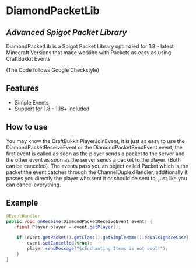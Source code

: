 # DiamondPacketLib
## _Advanced Spigot Packet Library_

DiamondPacketLib is a Spigot Packet Library optimzied for 1.8 - latest Minecraft Versions that made working with Packets as easy as using CraftBukkit Events

(The Code follows Google Checkstyle)

## Features

- Simple Events
- Support for 1.8 - 1.18+ included

## How to use

You may know the CraftBukkit PlayerJoinEvent, it is just as easy to use the DiamondPacketReceiveEvent or the DiamondPacketSendEvent event, the first event is called as soon as the player sends a packet to the server and the other event as soon as the server sends a packet to the player. (Both can be canceled). The events pass you an object called Packet which is the packet the event catches through the ChannelDuplexHandler, additionally it passes you directly the player who sent it or should be sent to, just like you can cancel everything.

## Example

```java
@EventHandler
public void onReceive(DiamondPacketReceiveEvent event) {
    final Player player = event.getPlayer();

    if (event.getPacket().getClass().getSimpleName().equalsIgnoreCase("PacketPlayInEnchantItem")) {
        event.setCancelled(true);
        player.sendMessage("§cEnchanting Items is not cool!");
    }
}
```
